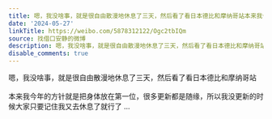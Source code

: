 ```yaml
---
title: 嗯，我没啥事，就是很自由散漫地休息了三天，然后看了看日本德比和摩纳哥站本来我今年的方针就是把身体放在第一位，很多更新都是随缘，所以我没更新的时候大家只...
date: '2024-05-27'
linkTitle: https://weibo.com/5878312122/Ogc2tbIQm
source: 找借口安静的微博
description: 嗯，我没啥事，就是很自由散漫地休息了三天，然后看了看日本德比和摩纳哥站<br><br>本来我今年的方针就是把身体放在第一位，很多更新都是随缘，所以我没更新的时候大家只要记住我又去休息了就行了  ...
disable_comments: true
---
```

嗯，我没啥事，就是很自由散漫地休息了三天，然后看了看日本德比和摩纳哥站<br><br>本来我今年的方针就是把身体放在第一位，很多更新都是随缘，所以我没更新的时候大家只要记住我又去休息了就行了  ...